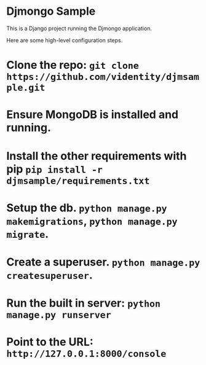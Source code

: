 Djmongo Sample
==============


This is a Django project running the Djmongo application.

Here are some high-level configuration steps.


# Clone the repo: `git clone https://github.com/videntity/djmsample.git`
# Ensure MongoDB is installed and running.
# Install the other requirements with pip `pip install -r djmsample/requirements.txt`
# Setup the db. `python manage.py makemigrations`, `python manage.py migrate`.
# Create a superuser. `python manage.py createsuperuser`.
# Run the built in server:  `python manage.py runserver`  
# Point to the URL: `http://127.0.0.1:8000/console`
